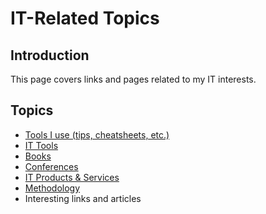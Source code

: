 # IT-Related Topics

## Introduction

This page covers links and pages related to my IT interests.


## Topics

* [Tools I use \(tips, cheatsheets, etc.\)](my-tools/README.md)
* [IT Tools](it-tools/README.md)
* [Books](books/README.md)
* [Conferences](conferences/README.md)
* [IT Products & Services](it-products)
* [Methodology](methodology/README.md)
* Interesting links and articles
